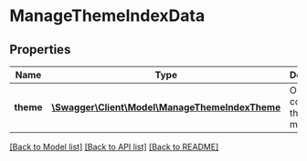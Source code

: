 # ManageThemeIndexData

## Properties
Name | Type | Description | Notes
------------ | ------------- | ------------- | -------------
**theme** | [**\Swagger\Client\Model\ManageThemeIndexTheme**](ManageThemeIndexTheme.md) | Object containing the theme metadata | 

[[Back to Model list]](../README.md#documentation-for-models) [[Back to API list]](../README.md#documentation-for-api-endpoints) [[Back to README]](../README.md)


